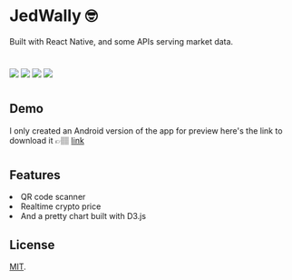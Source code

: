# JedWally 🤓
Built with React Native, and some APIs serving market data.
#

<img src="https://user-images.githubusercontent.com/86930056/189776166-9cf4d0d4-8c3a-4eb6-9f00-9ef83d71ccce.jpg">
<img src="https://user-images.githubusercontent.com/86930056/189776203-a24120e4-56b0-407d-9007-85630ae8dfdf.jpg">
<img src="https://user-images.githubusercontent.com/86930056/189776239-9656f94c-7f5f-484c-ae05-9be2fc7be939.jpg">
<img src="https://user-images.githubusercontent.com/86930056/189776299-bd86d33d-b68b-4ec2-ae42-f97c3f156209.jpg">

#

## Demo
I only created an Android version of the app for preview here's the link to download it 👉🏽 [link](https://drive.google.com/file/d/1F_qzZge2pKW1As50mYZyvG5iyp53WSOM/view?usp=sharing)
#

## Features
<li>QR code scanner</li>
<li>Realtime crypto price </li>
<li>And a pretty chart built with D3.js </li>


## License

[MIT](https://github.com/jedstroke/JedWally/blob/master/LICENSE.txt).
